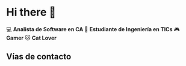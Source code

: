 # Hi there 👋

:computer: **Analista de Software en CA**
:pencil: **Estudiante de Ingeniería en TICs**
:video_game: **Gamer**
:cat: **Cat Lover**

## Vías de contacto
